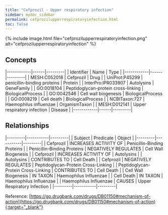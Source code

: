 ```yaml
---
title: "Cefprozil - Upper respiratory infection"
sidebar: mydoc_sidebar
permalink: cefprozilupperrespiratoryinfection.html
toc: false 
---
```


{% include image.html file="cefprozilupperrespiratoryinfection.png" alt="cefprozilupperrespiratoryinfection" %}

## Concepts

|------------|------|---------|
| Identifier | Name | Type    |
|------------|------|---------|
| MESH:C052018 | Cefprozil | Drug |
| UniProt:P45299 | penicillin-binding proteins | Protein |
| InterPro:IPR033907 | Autolysins | GeneFamily |
| GO:0018104 | Peptidoglycan-protein cross-linking | BiologicalProcess |
| GO:0042546 | Cell wall biogenesis | BiologicalProcess |
| GO:0008219 | Cell death | BiologicalProcess |
| NCBITaxon:727 | Haemophilus influenzae | OrganismTaxon |
| MESH:D012141 | Upper respiratory infection | Disease |
|------------|------|---------|

## Relationships

|---------|-----------|---------|
| Subject | Predicate | Object  |
|---------|-----------|---------|
| Cefprozil | INCREASES ACTIVITY OF | Penicillin-Binding Proteins |
| Penicillin-Binding Proteins | NEGATIVELY REGULATES | Cell Wall Biogenesis |
| Cefprozil | INCREASES ACTIVITY OF | Autolysins |
| Autolysins | CONTRIBUTES TO | Cell Death |
| Cefprozil | NEGATIVELY REGULATES | Peptidoglycan-Protein Cross-Linking |
| Peptidoglycan-Protein Cross-Linking | CONTRIBUTES TO | Cell Death |
| Cell Wall Biogenesis | IN TAXON | Haemophilus Influenzae |
| Cell Death | IN TAXON | Haemophilus Influenzae |
| Haemophilus Influenzae | CAUSES | Upper Respiratory Infection |
|---------|-----------|---------|

Reference: [https://go.drugbank.com/drugs/DB01150#mechanism-of-action](https://go.drugbank.com/drugs/DB01150#mechanism-of-action){:target="_blank"}
